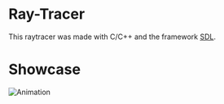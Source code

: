 # Ray-Tracer
This raytracer was made with C/C++ and the framework [SDL](https://www.libsdl.org).
# Showcase
![Animation](https://user-images.githubusercontent.com/44143480/129457790-f3d0cec6-8f9e-45d6-a5d5-42285100deaa.gif)

